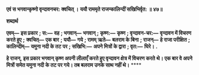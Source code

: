 **एवं स भगवान्कृष्णो वृन्दावनचर: क्वचित् ।** **ययौ राममृते राजन्कालिन्दीं सखिभिर्वृत: ॥ ४७॥** 

**शब्दार्थ** 

**एवम्—** **इस प्रकार** **; स:—** **वह** **; भगवान्—** **भगवान्** **; कृष्ण:—** **कृष्ण** **; वृन्दावन-चर:—** **वृन्दावन में विचरण करते हुए** **;** **क्वचित्—** **एक बार** **; ययौ—** **गये** **; रामम् ऋते—** **बलराम के बिना** **; राजन्—** **हे राजा परीक्षित** **; कालिन्दीम्—** **यमुना नदी के तट** **पर** **; सखिभि:—** **अपने मित्रों के द्वारा** **; वृत:—** **घिरे।** **.** 

**हे राजन्, इस प्रकार भगवान् कृष्ण अपनी लीलाएँ करते हुए वृन्दावन क्षेत्र में विचरण करते** **थे। एक बार वे अपने मित्रों समेत यमुना नदी के तट पर गये। तब बलराम उनके साथ नहीं थे।** **** 